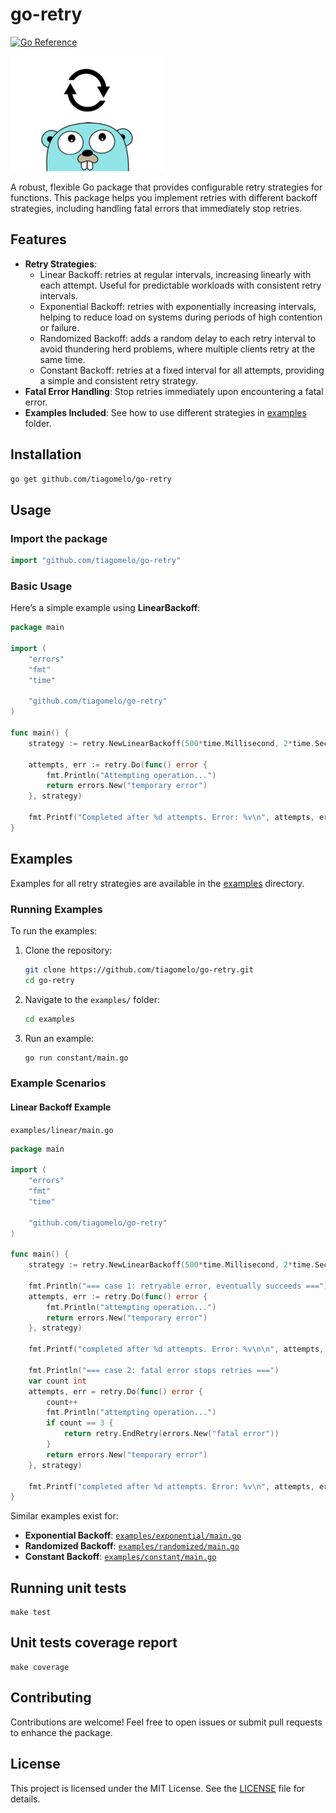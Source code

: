 # go-retry

[![Go Reference](https://pkg.go.dev/badge/github.com/tiagomelo/go-retry.svg)](https://pkg.go.dev/github.com/tiagomelo/go-retry)

![go-retry](./go-retry.png)

A robust, flexible Go package that provides configurable retry strategies for functions. This package helps you implement retries with different backoff strategies, including handling fatal errors that immediately stop retries.

## Features
- **Retry Strategies**:
  - Linear Backoff: retries at regular intervals, increasing linearly with each attempt. Useful for predictable workloads with consistent retry intervals.
  - Exponential Backoff: retries with exponentially increasing intervals, helping to reduce load on systems during periods of high contention or failure.
  - Randomized Backoff: adds a random delay to each retry interval to avoid thundering herd problems, where multiple clients retry at the same time.
  - Constant Backoff: retries at a fixed interval for all attempts, providing a simple and consistent retry strategy.
- **Fatal Error Handling**: Stop retries immediately upon encountering a fatal error.
- **Examples Included**: See how to use different strategies in [examples](./examples/) folder.

## Installation

```bash
go get github.com/tiagomelo/go-retry
```

## Usage

### Import the package

```go
import "github.com/tiagomelo/go-retry"
```

### Basic Usage

Here’s a simple example using **LinearBackoff**:

```go
package main

import (
	"errors"
	"fmt"
	"time"

	"github.com/tiagomelo/go-retry"
)

func main() {
	strategy := retry.NewLinearBackoff(500*time.Millisecond, 2*time.Second, 5)

	attempts, err := retry.Do(func() error {
		fmt.Println("Attempting operation...")
		return errors.New("temporary error")
	}, strategy)

	fmt.Printf("Completed after %d attempts. Error: %v\n", attempts, err)
}
```

## Examples

Examples for all retry strategies are available in the [examples](./examples/) directory.

### Running Examples

To run the examples:

1. Clone the repository:
   ```bash
   git clone https://github.com/tiagomelo/go-retry.git
   cd go-retry
   ```

2. Navigate to the `examples/` folder:
   ```bash
   cd examples
   ```

3. Run an example:
   ```bash
   go run constant/main.go
   ```

### Example Scenarios

#### Linear Backoff Example
`examples/linear/main.go`
```go
package main

import (
	"errors"
	"fmt"
	"time"

	"github.com/tiagomelo/go-retry"
)

func main() {
	strategy := retry.NewLinearBackoff(500*time.Millisecond, 2*time.Second, 5)

	fmt.Println("=== case 1: retryable error, eventually succeeds ===")
	attempts, err := retry.Do(func() error {
		fmt.Println("attempting operation...")
		return errors.New("temporary error")
	}, strategy)

	fmt.Printf("completed after %d attempts. Error: %v\n\n", attempts, err)

	fmt.Println("=== case 2: fatal error stops retries ===")
	var count int
	attempts, err = retry.Do(func() error {
		count++
		fmt.Println("attempting operation...")
		if count == 3 {
			return retry.EndRetry(errors.New("fatal error"))
		}
		return errors.New("temporary error")
	}, strategy)

	fmt.Printf("completed after %d attempts. Error: %v\n", attempts, err)
}
```

Similar examples exist for:
- **Exponential Backoff**: [`examples/exponential/main.go`](./examples/exponential/main.go)
- **Randomized Backoff**: [`examples/randomized/main.go`](./examples/randomized/main.go)
- **Constant Backoff**: [`examples/constant/main.go`](./examples/constant/main.go)

## Running unit tests

```
make test
```

## Unit tests coverage report

```
make coverage
```

## Contributing

Contributions are welcome! Feel free to open issues or submit pull requests to enhance the package.

## License

This project is licensed under the MIT License. See the [LICENSE](LICENSE) file for details.